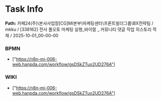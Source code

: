 # Task Info

**Path:** 카페24(주)\본사사업장\[CG]MI본부\마케팅센터\프론트빌더그룹\BX전략팀 / mkku / [338162] 전사 풀오토 마케팅 실행_바이럴 _ 커뮤니티 댓글 작업 히스토리 적재 / 2025-10-01_00-00-00

### BPMN
- ["https://n8n-mi-006-web.hanpda.com/workflow/gsDSkZTuo2UD276A"]

### WIKI
- ["https://n8n-mi-006-web.hanpda.com/workflow/gsDSkZTuo2UD276A"]

